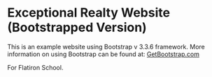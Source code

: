# Exceptional Realty Website (Bootstrapped Version)

This is an example website using Bootstrap v 3.3.6 framework.
More information on using Bootstrap can be found at:
[GetBootstrap.com](http://getbootstrap.com)

For Flatiron School.
